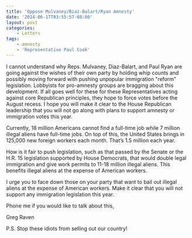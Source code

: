 ```yaml
---
title: 'Oppose Mulvaney/Biaz-Balart/Ryan Amnesty'
date: '2014-06-17T03:55:57-08:00'
layout: post
categories:
    - Letters
tags:
    - amnesty
    - 'Representative Paul Cook'
---
```


I cannot understand why Reps. Mulvaney, Diaz-Balart, and Paul Ryan are going against the wishes of their own party by holding whip counts and possibly moving forward with pushing unpopular immigration "reform" legislation. Lobbyists for pro-amnesty groups are bragging about this development. If all goes well for these for these Representatives acting against core Republican principles, they hope to force votes before the August recess. I hope you will make it clear to the House Republican leadership that you will not go along with plans to support amnesty or immigration votes this year.

Currently, 18 million Americans cannot find a full-time job while 7 million illegal aliens have full-time jobs. On top of this, the United States brings in 125,000 new foreign workers each month. That’s 1.5 million each year.

How is it fair to push legislation, such as that passed by the Senate or the H.R. 15 legislation supported by House Democrats, that would double legal immigration and give work permits to 11-18 million illegal aliens. This benefits illegal aliens at the expense of American workers.

I urge you to face down those on your party that want to bail out illegal aliens at the expense of American workers. Make it clear that you will not support any immigration legislation this year.

Phone me if you would like to talk about this,

Greg Raven

P.S. Stop these idiots from selling out our country!